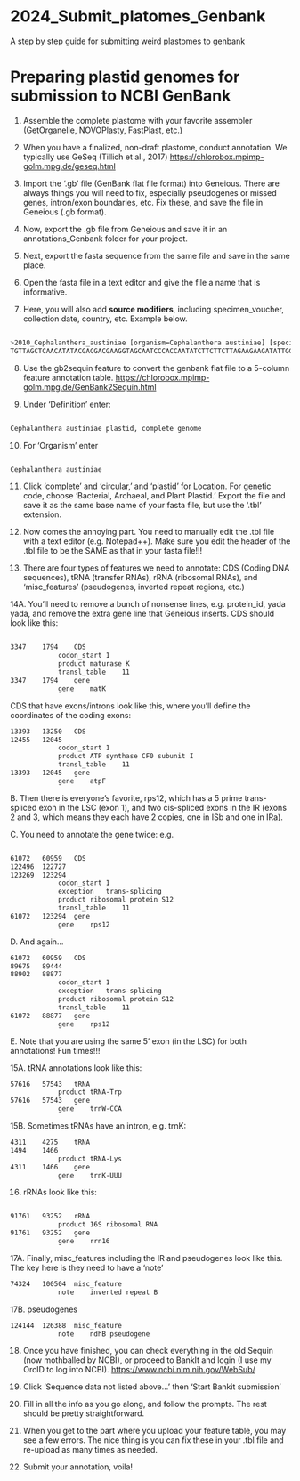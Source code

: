 # 2024_Submit_platomes_Genbank
A step by step guide for submitting weird plastomes to genbank

# Preparing plastid genomes for submission to NCBI GenBank

 1. Assemble the complete plastome with your favorite assembler (GetOrganelle, NOVOPlasty, FastPlast, etc.)

 2. When you have a finalized, non-draft plastome, conduct annotation. We typically use GeSeq (Tillich et al., 2017) https://chlorobox.mpimp-golm.mpg.de/geseq.html

 3. Import the ‘.gb’ file (GenBank flat file format) into Geneious. There are always things you will need to fix, especially pseudogenes or missed genes, intron/exon boundaries, etc. Fix these, and save the file in Geneious (.gb format).

 4. Now, export the .gb file from Geneious and save it in an annotations_Genbank folder for your project. 

 5. Next, export the fasta sequence from the same file and save in the same place. 

 6. Open the fasta file in a text editor and give the file a name that is informative. 

 7. Here, you will also add __source modifiers__, including specimen_voucher, collection date, country, etc. Example below.

```bash

>2010_Cephalanthera_austiniae [organism=Cephalanthera austiniae] [specimen_voucher=CFB 593c OR] [country=USA] [lineage=Eukaryota; Viridiplantae; Streptophyta; Streptophytina; Embryophyta; Tracheophyta; Euphyllophyta; Spermatophyta; Magnoliopsida; Mesangiospermae; Liliopsida; Petrosaviidae; Asparagales; Orchidaceae; Epidendroideae; Neottieae; Cephalanthera]
TGTTAGCTCAACATATACGACGACGAAGGTAGCAATCCCACCAATATCTTCTTCTTAGAAGAAGATATTGGTGGGATTGCTACCTTCAAAAAT…

```

 8. Use the gb2sequin feature to convert the genbank flat file to a 5-column feature annotation table. https://chlorobox.mpimp-golm.mpg.de/GenBank2Sequin.html


 9. Under ‘Definition’ enter:

```bash

Cephalanthera austiniae plastid, complete genome

```

 10. For ‘Organism’ enter

```bash

Cephalanthera austiniae

```

 11. Click ‘complete’ and ‘circular,’ and ‘plastid’ for Location. For genetic code, choose ‘Bacterial, Archaeal, and Plant Plastid.’ Export the file and save it as the same base name of your fasta file, but use the ‘.tbl’ extension.


 12. Now comes the annoying part. You need to manually edit the .tbl file with a text editor (e.g. Notepad++). Make sure you edit the header of the .tbl file to be the SAME as that in your fasta file!!!

 13. There are four types of features we need to annotate: CDS (Coding DNA sequences), tRNA (transfer RNAs), rRNA (ribosomal RNAs), and ‘misc_features’ (pseudogenes, inverted repeat regions, etc.)

 14A. You’ll need to remove a bunch of nonsense lines, e.g. protein_id, yada yada, and remove the extra gene line that Geneious inserts. CDS should look like this:

```bash

3347	1794	CDS
			codon_start	1
			product	maturase K
			transl_table	11
3347	1794	gene
			gene	matK

```

 CDS that have exons/introns look like this, where you’ll define the coordinates of the coding exons:

```bash
13393	13250	CDS
12455	12045
			codon_start	1
			product	ATP synthase CF0 subunit I
			transl_table	11
13393	12045	gene
			gene	atpF

```

 B. Then there is everyone’s favorite, rps12, which has a 5 prime trans-spliced exon in the LSC (exon 1), and two cis-spliced exons in the IR (exons 2 and 3, which means they each have 2 copies, one in ISb and one in IRa). 

 C. You need to annotate the gene twice: e.g.

```bash

61072	60959	CDS
122496	122727
123269	123294
			codon_start	1
			exception	trans-splicing
			product	ribosomal protein S12
			transl_table	11
61072	123294	gene
			gene	rps12

```

 D. And again…

```bash
61072	60959	CDS
89675	89444
88902	88877
			codon_start	1
			exception	trans-splicing
			product	ribosomal protein S12
			transl_table	11
61072	88877	gene
			gene	rps12

```

 E. Note that you are using the same 5’ exon (in the LSC) for both annotations! Fun times!!!
 

15A. tRNA annotations look like this:

```bash
57616	57543	tRNA
			product	tRNA-Trp
57616	57543	gene
			gene	trnW-CCA
```

 15B. Sometimes tRNAs have an intron, e.g. trnK:

```bash
4311	4275	tRNA
1494	1466
			product	tRNA-Lys
4311	1466	gene
			gene	trnK-UUU
```

 16. rRNAs look like this:

```bash

91761	93252	rRNA
			product	16S ribosomal RNA
91761	93252	gene
			gene	rrn16
```

 17A. Finally, misc_features including the IR and pseudogenes look like this. The key here is they need to have a ‘note’

```bash
74324	100504	misc_feature
			note	inverted repeat B
``` 

 17B. pseudogenes

```bash
124144	126388	misc_feature
			note	ndhB pseudogene
```

 18. Once you have finished, you can check everything in the old Sequin (now mothballed by NCBI), or proceed to BankIt and login (I use my OrcID to log into NCBI). https://www.ncbi.nlm.nih.gov/WebSub/

 19. Click ‘Sequence data not listed above…’ then ‘Start Bankit submission’

 20. Fill in all the info as you go along, and follow the prompts. The rest should be pretty straightforward.

 21. When you get to the part where you upload your feature table, you may see a few errors. The nice thing is you can fix these in your .tbl file and re-upload as many times as needed.

 22. Submit your annotation, voila!





